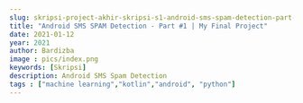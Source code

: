 ```yaml
---
slug: skripsi-project-akhir-skripsi-s1-android-sms-spam-detection-part-1
title: "Android SMS SPAM Detection - Part #1 | My Final Project"
date: 2021-01-12
year: 2021
author: Bardizba
image : pics/index.png
keywords: [Skripsi]
description: Android SMS Spam Detection
tags : ["machine learning","kotlin","android", "python"]
---
```


